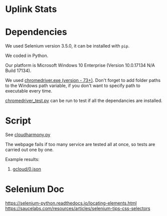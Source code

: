 # Uplink Stats

# Dependencies
We used Selenium version 3.5.0, it can be installed with `pip`.

We coded in Python.

Our platform is Microsoft Windows 10 Enterprise (Version 10.0.17134 N/A Build 17134).

We used [chromedriver.exe (version - 73+)](https://chromedriver.storage.googleapis.com/index.html?path=73.0.3683.20/).
Don't forget to add folder paths to the Windows path variable, if you don't want to specify path to executable every time.

[chromedriver_test.py](chromedriver_test.py) can be run to test if all the dependancies are installed.

# Script
See [cloudharmony.py](cloudharmony.py)

The webpage fails if too many service are tested all at once, so tests are carried out one by one.

Example results:
1. [gcloud/0.json](gcloud/0.json)

# Selenium Doc
https://selenium-python.readthedocs.io/locating-elements.html
https://saucelabs.com/resources/articles/selenium-tips-css-selectors
